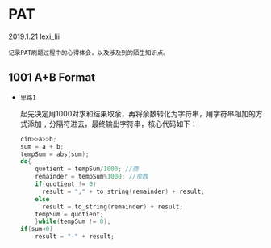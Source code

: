 # PAT
  
2019.1.21 lexi_lii   
    
    记录PAT刷题过程中的心得体会，以及涉及到的陌生知识点。

## 1001 A+B Format

* `思路1`  
 
    起先决定用1000对求和结果取余，再将余数转化为字符串，用字符串相加的方式添加 `,` 分隔符进去，最终输出字符串，核心代码如下：  
    ```cpp
    cin>>a>>b;
    sum = a + b;
    tempSum = abs(sum);
    do{
        quotient = tempSum/1000; //商
        remainder = tempSum%1000; //余数
        if(quotient != 0)
          result = "," + to_string(remainder) + result;
        else
          result = to_string(remainder) + result;
        tempSum = quotient;
        }while(tempSum != 0);
    if(sum<0)
        result = "-" + result;
    ```
